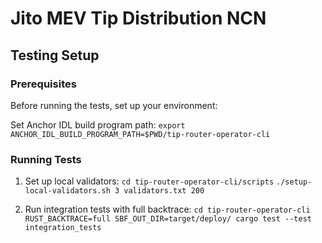 # Jito MEV Tip Distribution NCN

## Testing Setup

### Prerequisites
Before running the tests, set up your environment:

Set Anchor IDL build program path:
`export ANCHOR_IDL_BUILD_PROGRAM_PATH=$PWD/tip-router-operator-cli`

### Running Tests
1. Set up local validators:
`cd tip-router-operator-cli/scripts`
`./setup-local-validators.sh 3 validators.txt 200`

2. Run integration tests with full backtrace:
`cd tip-router-operator-cli`
`RUST_BACKTRACE=full SBF_OUT_DIR=target/deploy/ cargo test --test integration_tests`